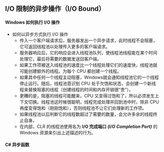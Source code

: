 ## I/O 限制的异步操作（I/O Bound）

#### Windows 如何执行 I/O 操作

* 如何以异步方式执行 I/O 操作
  * 传入一个客户端请求后，服务器发出一个异步请求，此时线程不会阻塞，它可返回线程池以处理传入更多的客户端请求。
  * 服务器响应后，它的响应会进入线程池队列，使线程池线程能在某个时间处理它，最后将需要的数据发送回客户端。
  * 如果工作项被送入线程池的速度比一个线程处理它们的速度快，线程池就可能创建额外的线程。为每个 CPU 都创建一个线程。
  * 如果其中任何一个线程主动阻塞，Windows就会通知线程池它的一个线程停止运行。随后，线程池意识到 CPU 处于欠饱和状态，会创建一个新线程来替换阻塞的线程（创建线程的时间和内存开销很“贵”）。
  * 更糟的是，阻塞的线程可能醒来，CPU 又变得过饱和了，所以必须发生上下文切换。线程池这时候很聪明，线程完成处理并回到池中时，除非 CPU 再度变得饱和（刚刚饱和），否则线程池不让它们处理新的工作项。
  * 如果线程池以后判断它的线程数超过了需要的数量，会允许多余的线程终止自身。
  * 在内部，CLR 的线程池使用名为 **I/O 完成端口 _(I/O Completion Port)_** 的 Windows 资源来引出上述描述的行为。

#### C# 异步函数



